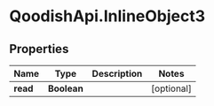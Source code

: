 # QoodishApi.InlineObject3

## Properties
Name | Type | Description | Notes
------------ | ------------- | ------------- | -------------
**read** | **Boolean** |  | [optional] 



